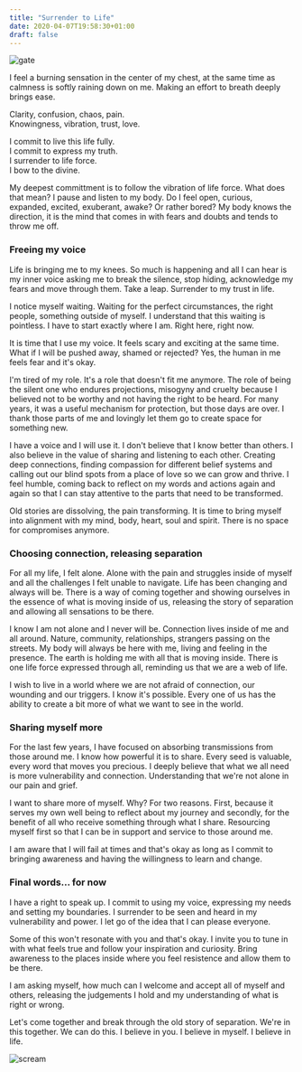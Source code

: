 ```yaml
---
title: "Surrender to Life"
date: 2020-04-07T19:58:30+01:00
draft: false
---
```


![gate](/img/gate.JPG)

I feel a burning sensation in the center of my chest, at the same time as calmness is softly raining down on me. Making an effort to breath deeply brings ease.

Clarity, confusion, chaos, pain.  
Knowingness, vibration, trust, love. 

I commit to live this life fully.  
I commit to express my truth.  
I surrender to life force.  
I bow to the divine.

My deepest committment is to follow the vibration of life force. What does that mean? I pause and listen to my body. Do I feel open, curious, expanded, excited, exuberant, awake? Or rather bored? My body knows the direction, it is the mind that comes in with fears and doubts and tends to throw me off.

### Freeing my voice

Life is bringing me to my knees. So much is happening and all I can hear is my inner voice asking me to break the silence, stop hiding, acknowledge my fears and move through them. Take a leap. Surrender to my trust in life. 

I notice myself waiting. Waiting for the perfect circumstances, the right people, something outside of myself. I understand that this waiting is pointless. I have to start exactly where I am. Right here, right now.

It is time that I use my voice. It feels scary and exciting at the same time. What if I will be pushed away, shamed or rejected? Yes, the human in me feels fear and it's okay. 

I'm tired of my role. It's a role that doesn't fit me anymore. The role of being the silent one who endures projections, misogyny and cruelty because I believed not to be worthy and not having the right to be heard. For many years, it was a useful mechanism for protection, but those days are over. I thank those parts of me and lovingly let them go to create space for something new.  

I have a voice and I will use it. I don't believe that I know better than others. I also believe in the value of sharing and listening to each other. Creating deep connections, finding compassion for different belief systems and calling out our blind spots from a place of love so we can grow and thrive. I feel humble, coming back to reflect on my words and actions again and again so that I can stay attentive to the parts that need to be transformed.

Old stories are dissolving, the pain transforming. It is time to bring myself into alignment with my mind, body, heart, soul and spirit. There is no space for compromises anymore.

### Choosing connection, releasing separation

For all my life, I felt alone. Alone with the pain and struggles inside of myself and all the challenges I felt unable to navigate. Life has been changing and always will be. There is a way of coming together and showing ourselves in the essence of what is moving inside of us, releasing the story of separation and allowing all sensations to be there. 

I know I am not alone and I never will be. Connection lives inside of me and all around. Nature, community, relationships, strangers passing on the streets. My body will always be here with me, living and feeling in the presence. The earth is holding me with all that is moving inside. There is one life force expressed through all, reminding us that we are a web of life.

I wish to live in a world where we are not afraid of connection, our wounding and our triggers. I know it's possible. Every one of us has the ability to create a bit more of what we want to see in the world. 

### Sharing myself more

For the last few years, I have focused on absorbing transmissions from those around me. I know how powerful it is to share. Every seed is valuable, every word that moves you precious. I deeply believe that what we all need is more vulnerability and connection. Understanding that we're not alone in our pain and grief. 

I want to share more of myself. Why? For two reasons. First, because it serves my own well being to reflect about my journey and secondly, for the benefit of all who receive something through what I share. Resourcing myself first so that I can be in support and service to those around me.

I am aware that I will fail at times and that's okay as long as I commit to bringing awareness and having the willingness to learn and change. 

### Final words... for now

I have a right to speak up. I commit to using my voice, expressing my needs and setting my boundaries. I surrender to be seen and heard in my vulnerability and power. I let go of the idea that I can please everyone.

Some of this won't resonate with you and that's okay. I invite you to tune in with what feels true and follow your inspiration and curiosity. Bring awareness to the places inside where you feel resistence and allow them to be there. 

I am asking myself, how much can I welcome and accept all of myself and others, releasing the judgements I hold and my understanding of what is right or wrong. 

Let's come together and break through the old story of separation. We're in this together. We can do this. I believe in you. I believe in myself. I believe in life.

![scream](/img/scream.JPG)